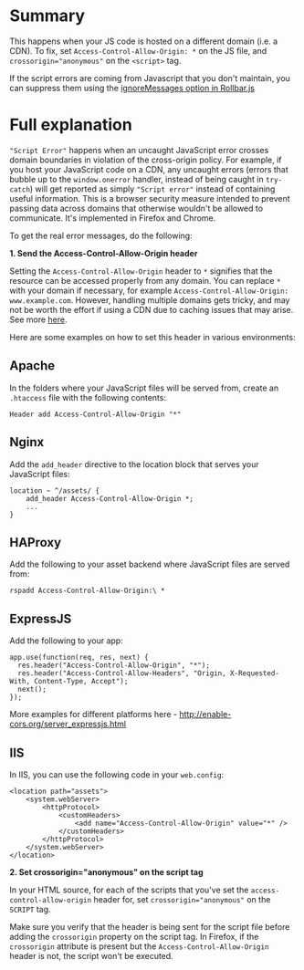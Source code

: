 # Summary
This happens when your JS code is hosted on a different domain (i.e. a CDN). To fix, set `Access-Control-Allow-Origin: *` on the JS file, and `crossorigin="anonymous"` on the `<script>` tag.  

If the script errors are coming from Javascript that you don't maintain, you can suppress them using the [ignoreMessages option in Rollbar.js](/docs/notifier/rollbar.js/#ignoring-specific-exception-messages)

# Full explanation
`"Script Error"` happens when an uncaught JavaScript error crosses domain boundaries in violation of the cross-origin policy. For example, if you host your JavaScript code on a CDN, any uncaught errors (errors that bubble up to the `window.onerror` handler, instead of being caught in `try-catch`) will get reported as simply `"Script error"` instead of containing useful information. This is a browser security measure intended to prevent passing data across domains that otherwise wouldn't be allowed to communicate. It's implemented in Firefox and Chrome.

To get the real error messages, do the following:

**1. Send the Access-Control-Allow-Origin header**

Setting the `Access-Control-Allow-Origin` header to `*` signifies that the resource can be accessed properly from any domain. You can replace `*` with your domain if necessary, for example `Access-Control-Allow-Origin: www.example.com`. However, handling multiple domains gets tricky, and may not be worth the effort if using a CDN due to caching issues that may arise. See more [here](http://stackoverflow.com/questions/1653308/access-control-allow-origin-multiple-origin-domains).

Here are some examples on how to set this header in various environments:

## Apache

In the folders where your JavaScript files will be served from, create an `.htaccess` file with the following contents:

`Header add Access-Control-Allow-Origin "*"`

## Nginx

Add the `add_header` directive to the location block that serves your JavaScript files:
```
location ~ ^/assets/ {
    add_header Access-Control-Allow-Origin *;
    ...
}
```

## HAProxy

Add the following to your asset backend where JavaScript files are served from:
```
rspadd Access-Control-Allow-Origin:\ *
```

## ExpressJS

Add the following to your app:
```
app.use(function(req, res, next) {
  res.header("Access-Control-Allow-Origin", "*");
  res.header("Access-Control-Allow-Headers", "Origin, X-Requested-With, Content-Type, Accept");
  next();
});
```
More examples for different platforms here - http://enable-cors.org/server_expressjs.html

## IIS

In IIS, you can use the following code in your `web.config`:
```
<location path="assets">
    <system.webServer>
        <httpProtocol>
            <customHeaders>
                <add name="Access-Control-Allow-Origin" value="*" />
            </customHeaders>
        </httpProtocol> 
    </system.webServer>
</location>
```

**2. Set crossorigin="anonymous" on the script tag**

In your HTML source, for each of the scripts that you've set the `access-control-allow-origin` header for, set `crossorigin="anonymous"` on the `SCRIPT` tag.

Make sure you verify that the header is being sent for the script file before adding the `crossorigin` property on the script tag. In Firefox, if the `crossorigin` attribute is present but the `Access-Control-Allow-Origin` header is not, the script won't be executed.

